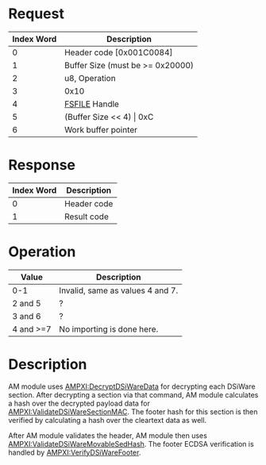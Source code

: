 # Request

| Index Word | Description                                     |
|------------|-------------------------------------------------|
| 0          | Header code \[0x001C0084\]                      |
| 1          | Buffer Size (must be \>= 0x20000)               |
| 2          | u8, Operation                                   |
| 3          | 0x10                                            |
| 4          | [FSFILE](Filesystem_services "wikilink") Handle |
| 5          | (Buffer Size \<\< 4) \| 0xC                     |
| 6          | Work buffer pointer                             |

# Response

| Index Word | Description |
|------------|-------------|
| 0          | Header code |
| 1          | Result code |

# Operation

| Value      | Description                      |
|------------|----------------------------------|
| 0-1        | Invalid, same as values 4 and 7. |
| 2 and 5    | ?                                |
| 3 and 6    | ?                                |
| 4 and \>=7 | No importing is done here.       |

# Description

AM module uses
[AMPXI:DecryptDSiWareData](Application_Manager_Services_PXI "wikilink")
for decrypting each DSiWare section. After decrypting a section via that
command, AM module calculates a hash over the decrypted payload data for
[AMPXI:ValidateDSiWareSectionMAC](AMPXI:ValidateDSiWareSectionMAC "wikilink").
The footer hash for this section is then verified by calculating a hash
over the cleartext data as well.

After AM module validates the header, AM module then uses
[AMPXI:ValidateDSiWareMovableSedHash](AMPXI:ValidateDSiWareMovableSedHash "wikilink").
The footer ECDSA verification is handled by
[AMPXI:VerifyDSiWareFooter](AMPXI:VerifyDSiWareFooter "wikilink").
